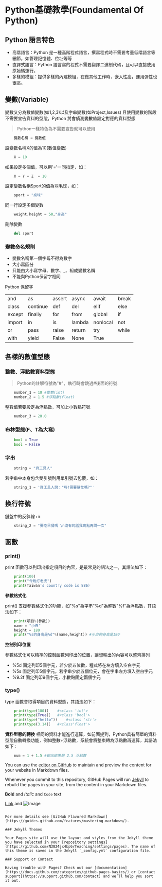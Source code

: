 # Python基礎教學(Foundamental Of Python)

## Python 語言特色
* 高階語言：Python 是一種高階程式語言，撰寫程式時不需要考量低階語言等細節，如管理記憶體、位址等等
* 直譯式語言：Python 語言寫的程式不需要翻譯二進制代碼，且可以直接使用原始碼運行。
* 多樣的模組：提供多樣的內建模組，在做其他工作時，嵌入性高，運用彈性也很高。

## 變數(Variable) 

變數又分為數值變數(如1,2,3)以及字串變數(如Project,Issues)
且使用變數的階段不需要宣告資料的型態，Python 將會偵測變數值設定對應的資料型態
  >Python一樣特色為不需要宣告就可以使用
```python   
    變數名稱 = 變數值
```
設變數名稱X的值為10(數值變數)
```python   
    X = 10
```
如果設定多個值，可以用'='一同指定，如：
```python   
    X = Y = Z  = 10
``` 
設定變數名稱Sport的值為羽毛球，如：
```python       
    sport = "桌球"
```
同一行設定多個變數
```python   
    weight,height = 50,"身高"
```
刪除變數
```python       
    del sport
```
### 變數命名規則
* 變數名稱第一個字母不得為數字
* 大小寫區分
* 只能由大小寫字母、數字、_、組成變數名稱
* 不能與Python保留字相同

Python 保留字
  <table>
      <tr>
          <td>and</td>
          <td>as</td>
          <td>assert</td>
          <td>async</td>
          <td>await</td>
          <td>break</td>
      </tr>
      <tr>
          <td>class</td>
          <td>continue</td>
          <td>def</td>
          <td>del</td>
          <td>elif</td>
          <td>else</td>
      </tr>
      <tr>
          <td>except</td>
          <td>finally</td>
          <td>for</td>
          <td>from</td>
          <td>global</td>
          <td>if</td>
      </tr>
      <tr>
          <td>import</td>
          <td>in</td>
          <td>is</td>
          <td>lambda</td>
          <td>nonlocal</td>
          <td>not</td>
      </tr>
      <tr>
          <td>or</td>
          <td>pass</td>
          <td>raise</td>
          <td>return</td>
          <td>try</td>
          <td>while</td>
      </tr>
      <tr>
          <td>with</td>
          <td>yield</td>
          <td>False</td>
          <td>None</td>
          <td>True</td>
          <td></td>
      </tr>
  </table>

## 各樣的數值型態

### 整數、浮點數資料型態

  >Python的註解符號為"#"，執行時會跳過#後面的符號
```python     
    number_1 = 10 #整數(int)
    number_2 = 1.5 #浮點數(float)
``` 
整數值若要設定為浮點數，可加上小數點符號
```python   
    number_3 = 20.0
``` 
### 布林型態(F、T為大寫)
```python   
    bool = True
    bool = False
```
### 字串
```python   
    string = "資工具人"
```
若字串中本身包含雙引號則用單引號去包覆，如：
```python       
    string_1 = '資工具人說："嗨!需要幫忙嗎?"'
```
## 換行符號
鍵盤中的反斜線+n
```python       
    string_2 = "要吃早餐嗎 \n沒有的話我晚點再問一次"
```
## 函數

### print()
print 函數可以列印出指定項目的內容，是最常見的語法之一，其語法如下：
```python       
    print(100)
    print("今晚打老虎")
    print(Taiwan's country code is 886)
```
**參數格式化**

print() 支援參數格式化的功能，如"%s"為字串"%d"為整數"%f"為浮點數，其語法如下：
```python       
    print(項目%(參數))
    name = "小白"
    height = 180
    print("%s的身高是%d"%(name,height)) #小白的身高是180
```
**控制列印位置**

參數格式化可以精準的控制函數列印出的位置，讓想輸出的內容可以整齊排列
* %5d 固定列印5個字元，若少於五位數，程式將在左方填入空白字元
* %5s 固定列印5個字元，若字串少於五個位元，會在字串左方填入空白字元
* %9.2f 固定列印9個字元，小數點固定兩個字元

### type()
type 函數會取得項目的資料型態，其語法如下：
```python    
    print(type(100))    #<class 'int'>
    print(type(True))   #<class 'bool'>
    print(type("hello"))    #<class 'str'>
    print(type(3.14))   #<class'float'>
```
**資料型態的轉換**
相同的資料才能進行運算，如前面提到，Python具有簡單的資料型態自動轉換功能，例如整數+浮點數，系統會將整束轉為浮點數再運算，其語法如下：
```python   
    num = 1 + 1.5 #輸出結果是 2.5 浮點數
```

    
You can use the [editor on GitHub](https://github.com/N3824jx4bp6/Teaching/edit/gh-pages/index.md) to maintain and preview the content for your website in Markdown files.

Whenever you commit to this repository, GitHub Pages will run [Jekyll](https://jekyllrb.com/) to rebuild the pages in your site, from the content in your Markdown files.


**Bold** and _Italic_ and `Code` text

[Link](url) and ![Image](src)
```

For more details see [GitHub Flavored Markdown](https://guides.github.com/features/mastering-markdown/).

### Jekyll Themes

Your Pages site will use the layout and styles from the Jekyll theme you have selected in your [repository settings](https://github.com/N3824jx4bp6/Teaching/settings/pages). The name of this theme is saved in the Jekyll `_config.yml` configuration file.

### Support or Contact

Having trouble with Pages? Check out our [documentation](https://docs.github.com/categories/github-pages-basics/) or [contact support](https://support.github.com/contact) and we’ll help you sort it out.
